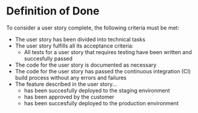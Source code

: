 # Definition of Done
To consider a user story complete, the following criteria must be met:
- The user story has been divided into technical tasks
- The user story fulfills all its acceptance criteria:
  - All tests for a user story that requires testing have been written and succesfully passed
- The code for the user story is documented as necessary 
- The code for the user story has passed the continuous integration (CI) build process without any errors and failures
- The feature described in the user story...
  - has been succesfully deployed to the staging environment
  - has been approved by the customer
  - has been succesfully deployed to the production environment